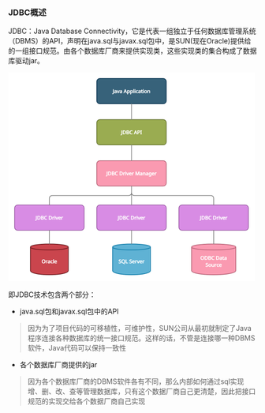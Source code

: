 ### JDBC概述

JDBC：Java Database Connectivity，它是代表一组独立于任何数据库管理系统（DBMS）的API，声明在java.sql与javax.sql包中，是SUN(现在Oracle)提供给的一组接口规范。由各个数据库厂商来提供实现类，这些实现类的集合构成了数据库驱动jar。

<img src="imgs/jdbc-architecture-.png" style="zoom:50%;" />

即JDBC技术包含两个部分：

- java.sql包和javax.sql包中的API

> 因为为了项目代码的可移植性，可维护性，SUN公司从最初就制定了Java程序连接各种数据库的统一接口规范。这样的话，不管是连接哪一种DBMS软件，Java代码可以保持一致性

- 各个数据库厂商提供的jar

> 因为各个数据库厂商的DBMS软件各有不同，那么内部如何通过sql实现增、删、改、查等管理数据库，只有这个数据厂商自己更清楚，因此把接口规范的实现交给各个数据厂商自己实现

